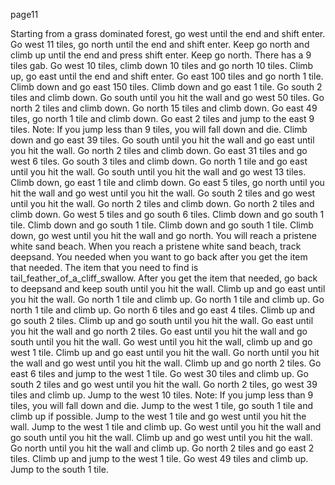 page11

Starting from a grass dominated forest, go west until the end and shift enter.
Go west 11 tiles, go north until the end and shift enter.
Keep go north and climb up until the end and press shift enter.
Keep go north. There has a 9 tiles gab.
Go west 10 tiles, climb down 10 tiles and go north 10 tiles.
Climb up, go east until the end and shift enter.
Go east 100 tiles and go north 1 tile.
Climb down and go east 150 tiles.
Climb down and go east 1 tile.
Go south 2 tiles and climb down.
Go south until you hit the wall and go west 50 tiles.
Go north 2 tiles and climb down.
Go north 15 tiles and climb down.
Go east 49 tiles, go north 1 tile and climb down.
Go east 2 tiles and jump to the east 9 tiles. Note: If you jump less than 9 tiles, you will fall down and die.
Climb down and go east 39 tiles.
Go south until you hit the wall and go east until you hit the wall.
Go north 2 tiles and climb down.
Go east 31 tiles and go west 6 tiles.
Go south 3 tiles and climb down.
Go north 1 tile and go east until you hit the wall.
Go south until you hit the wall and go west 13 tiles.
Climb down, go east 1 tile and climb down.
Go east 5 tiles, go north until you hit the wall and go west until you hit the wall.
Go south 2 tiles and go west until you hit the wall.
Go north 2 tiles and climb down.
Go north 2 tiles and climb down.
Go west 5 tiles and go south 6 tiles.
Climb down and go south 1 tile.
Climb down and go south 1 tile.
Climb down and go south 1 tile.
Climb down, go west until you hit the wall and go north.
You will reach a pristene white sand beach. When you reach a pristene white sand beach, track deepsand. You needed when you want to go back after you get the item that needed. The item that you need to find is tail_feather_of_a_cliff_swallow.
After you get the item that needed, go back to deepsand and keep south until you hit the wall.
Climb up and go east until you hit the wall.
Go north 1 tile and climb up.
Go north 1 tile and climb up.
Go north 1 tile and climb up.
Go north 6 tiles and go east 4 tiles.
Climb up and go south 2 tiles.
Climb up and go south until you hit the wall.
Go east until you hit the wall and go north 2 tiles.
Go east until you hit the wall and go south until you hit the wall.
Go west until you hit the wall, climb up and go west 1 tile.
Climb up and go east until you hit the wall.
Go north until you hit the wall and go west until you hit the wall.
Climb up and go north 2 tiles.
Go east 6 tiles and jump to the west 1 tile.
Go west 30 tiles and climb up.
Go south 2 tiles and go west until you hit the wall.
Go north 2 tiles, go west 39 tiles and climb up.
Jump to the west 10 tiles. Note: If you jump less than 9 tiles, you will fall down and die.
Jump to the west 1 tile, go south 1 tile and climb up if possible.
Jump to the west 1 tile and go west until you hit the wall.
Jump to the west 1 tile and climb up.
Go west until you hit the wall and go south until you hit the wall.
Climb up and go west until you hit the wall.
Go north until you hit the wall and climb up.
Go north 2 tiles and go east 2 tiles.
Climb up and jump to the west 1 tile.
Go west 49 tiles and climb up.
Jump to the south 1 tile.